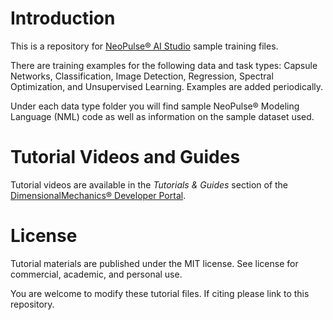 # Introduction
This is a repository for [NeoPulse® AI Studio](https://aws.amazon.com/marketplace/pp/B074NDG36S/ref=vdr_rf) sample training files.

There are training examples for the following data and task types: Capsule Networks, Classification, Image Detection, Regression, Spectral Optimization, and Unsupervised Learning. Examples are added periodically.

Under each data type folder you will find sample NeoPulse® Modeling Language (NML) code as well as information on the sample dataset used.

# Tutorial Videos and Guides
Tutorial videos are available in the *Tutorials & Guides* section of the [DimensionalMechanics® Developer Portal](https://www.dimensionalmechanics.com/ai-neopulse-tutorials).

# License
Tutorial materials are published under the MIT license. See license for commercial, academic, and personal use.

You are welcome to modify these tutorial files. If citing please link to this repository.
